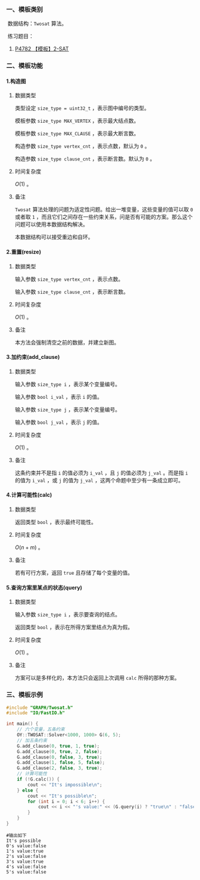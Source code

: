### 一、模板类别

​	数据结构：`Twosat` 算法。

​	练习题目：

1. [P4782 【模板】2-SAT](https://www.luogu.com.cn/problem/P4782)

### 二、模板功能

#### 1.构造图

1. 数据类型

   类型设定 `size_type = uint32_t` ，表示图中编号的类型。

   模板参数 `size_type MAX_VERTEX` ，表示最大结点数。

   模板参数 `size_type MAX_CLAUSE` ，表示最大断言数。

   构造参数 `size_type vertex_cnt` ，表示点数，默认为 `0` 。

   构造参数 `size_type clause_cnt` ，表示断言数。默认为 `0` 。

2. 时间复杂度

   $O(1)$ 。

3. 备注

   `Twosat` 算法处理的问题为适定性问题。给出一堆变量，这些变量的值可以取 `0` 或者取 `1` ，而且它们之间存在一些约束关系，问是否有可能的方案。那么这个问题可以使用本数据结构解决。

   本数据结构可以接受重边和自环。


#### 2.重置(resize)

1. 数据类型

   输入参数 `size_type vertex_cnt` ，表示点数。

   输入参数 `size_type clause_cnt` ，表示断言数。

2. 时间复杂度

   $O(1)$ 。

3. 备注

   本方法会强制清空之前的数据，并建立新图。

#### 3.加约束(add_clause)

1. 数据类型

   输入参数 `size_type i`​ ，表示某个变量编号。

   输入参数 `bool i_val` ，表示 `i` 的值。

   输入参数 `size_type j` ，表示某个变量编号。

   输入参数 `bool j_val` ，表示 `j` 的值。

2. 时间复杂度

   $O(1)$ 。

3. 备注

   这条约束并不是指 `i` 的值必须为 `i_val` ，且 `j` 的值必须为 `j_val` 。而是指 `i` 的值为 `i_val` ，或 `j` 的值为 `j_val` ，这两个命题中至少有一条成立即可。


#### 4.计算可能性(calc)

1. 数据类型

   返回类型 `bool` ，表示最终可能性。

2. 时间复杂度

   $O(n+m)$ 。

3. 备注

   若有可行方案，返回 `true` 且存储了每个变量的值。

#### 5.查询方案里某点的状态(query)

1. 数据类型

   输入参数 `size_type i` ，表示要查询的结点。

   返回类型 `bool` ，表示在所得方案里结点为真为假。

2. 时间复杂度

   $O(1)$ 。

3. 备注

   方案可以是多样化的，本方法只会返回上次调用 `calc` 所得的那种方案。

### 三、模板示例

```c++
#include "GRAPH/Twosat.h"
#include "IO/FastIO.h"

int main() {
    // 六个变量，五条约束
    OY::TWOSAT::Solver<1000, 1000> G(6, 5);
    // 加五条约束
    G.add_clause(0, true, 1, true);
    G.add_clause(0, true, 2, false);
    G.add_clause(0, false, 3, true);
    G.add_clause(1, false, 5, false);
    G.add_clause(2, false, 3, true);
    // 计算可能性
    if (!G.calc()) {
        cout << "It's impossible\n";
    } else {
        cout << "It's possible\n";
        for (int i = 0; i < 6; i++) {
            cout << i << "'s value:" << (G.query(i) ? "true\n" : "false\n");
        }
    }
}
```

```
#输出如下
It's possible
0's value:false
1's value:true
2's value:false
3's value:true
4's value:false
5's value:false

```


